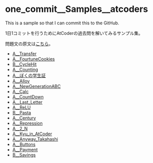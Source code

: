 # one_commit__Samples__atcoders

This is a sample so that I can commit this to the GitHub.

1日1コミットを行うためにAtCoderの過去問を解いてみるサンプル集。

問題文の原文は[こちら](https://atcoder-tags.herokuapp.com/)。

- [A__Transfer](./A__Transfer/)
- [A__FourtuneCookies](./A__FourtuneCookies/)
- [B__CycleHit](./B__CycleHit/)
- [A__Counting](./A__Counting/)
- [A__ぼくの学生証](./A__ぼくの学生証/)
- [A__Alloy](./A__Alloy/)
- [A__NewGenerationABC](./A__NewGenerationABC/)
- [A__Calc](./A__Calc/)
- [A__CountDown](./A__CountDown/)
- [A__Last_Letter](./A__Last_Letter/)
- [A__ReLU](./A__ReLU/)
- [B__Pasta](./B__Pasta/)
- [A__Century](./A__Century/)
- [A__Repression](./A__Repression/)
- [A__2_N](./A__2_N/)
- [A__Kyu_in_AtCoder](./A__Kyu_in_AtCoder/)
- [A__Anyway_Takahashi](./A__Anyway_Takahashi/)
- [A__Buttons](./A__Buttons/)
- [A__Payment](./A__Payment/)
- [B__Savings](./B__Savings/)